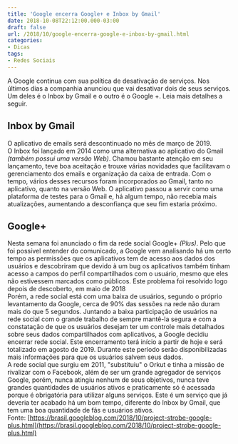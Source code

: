 ```yaml
---
title: 'Google encerra Google+ e Inbox by Gmail'
date: 2018-10-08T22:12:00.000-03:00
draft: false
url: /2018/10/google-encerra-google-e-inbox-by-gmail.html
categories:
- Dicas
tags: 
- Redes Sociais
---
```


A Google continua com sua política de desativação de serviços. Nos últimos dias a companhia anunciou que vai desativar dois de seus serviços. Um deles é o Inbox by Gmail e o outro é o Google +. Leia mais detalhes a seguir.

<!--more-->

## Inbox by Gmail

O aplicativo de emails será descontinuado no mês de março de 2019.  
O Inbox foi lançado em 2014 como uma alternativa ao aplicativo do Gmail _(também possui uma versão Web)_. Chamou bastante atenção em seu lançamento, teve boa aceitação e trouxe várias novidades que facilitavam o gerenciamento dos emails e organização da caixa de entrada. Com o tempo, vários desses recursos foram incorporados ao Gmail, tanto no aplicativo, quanto na versão Web. O aplicativo passou a servir como uma plataforma de testes para o Gmail e, há algum tempo, não recebia mais atualizações, aumentando a desconfiança que seu fim estaria próximo.

  

## Google+

Nesta semana foi anunciado o fim da rede social Google+ _(Plus)_. Pelo que foi possível entender do comunicado, a Google vem analisando há um certo tempo as permissões que os aplicativos tem de acesso aos dados dos usuários e descobriram que devido à um bug os aplicativos também tinham acesso a campos do perfil compartilhados com o usuário, mesmo que eles não estivessem marcados como públicos. Este problema foi resolvido logo depois de descoberto, em maio de 2018  
Porém, a rede social está com uma baixa de usuários, segundo o próprio levantamento da Google, cerca de 90% das sessões na rede não duram mais do que 5 segundos. Juntando a baixa participação de usuários na rede social com o grande trabalho de sempre mantê-la segura e com a constatação de que os usuários desejam ter um controle mais detalhados sobre seus dados compartilhados com aplicativos, a Google decidiu encerrar rede social. Este encerramento terá início a partir de hoje e será totalizado em agosto de 2019. Durante este período serão disponibilizadas mais informações para que os usuários salvem seus dados.  
A rede social que surgiu em 2011, "substituiu" o Orkut e tinha a missão de rivalizar com o Facebook, além de ser um grande agregador de serviços Google, porém, nunca atingiu nenhum de seus objetivos, nunca teve grandes quantidades de usuários ativos e praticamente só é acessada porque é obrigatória para utilizar alguns serviços. Este é um serviço que já deveria ter acabado há um bom tempo, diferente do Inbox by Gmail, que tem uma boa quantidade de fãs e usuários ativos.  
Fonte: [https://brasil.googleblog.com/2018/10/project-strobe-google-plus.html](https://brasil.googleblog.com/2018/10/project-strobe-google-plus.html)
